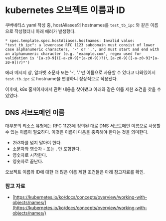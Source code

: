 # kubernetes 오브젝트 이름과 ID

쿠버네티스 yaml 작성 중, hostAliases의 hostnames를 `test_tb_ipc` 와 같은 이름으로 작성했더니 아래 에러가 발생했다.

```
* spec.template.spec.hostAliases.hostnames: Invalid value: "test_tb_ipc": a lowercase RFC 1123 subdomain must consist of lower case alphanumeric characters, '-' or '.', and must start and end with an alphanumeric character (e.g. 'example.com', regex used for validation is '[a-z0-9]([-a-z0-9]*[a-z0-9])?(\.[a-z0-9]([-a-z0-9]*[a-z0-9])?)*')
```

에러 메시지 상, 알파벳 소문자 또는 '-', '.' 만 이름으로 사용할 수 있다고 나와있어서 `test.tb.ipc` 로 hostname을 변경하니 정상적으로 적용됐다.

이후에, k8s 홈페이지에서 관련 내용을 찾아봤고 아래와 같은 이름 제한 조건을 찾을 수 있었다.

## DNS 서브도메인 이름

대부분의 리소스 유형에는 RFC 1123에 정의된 대로 DNS 서브도메인 이름으로 사용할 수 있는 이름이 필요하다. 이것은 이름이 다음을 충족해야 한다는 것을 의미한다.

- 253자를 넘지 말아야 한다.
- 소문자와 영숫자 - 또는 . 만 포함한다.
- 영숫자로 시작한다.
- 영숫자로 끝난다.

오브젝트 이름와 ID에 대한 더 많은 이름 제한 조건들은 아래 참고자료를 확인. 

### 참고 자료

- [https://kubernetes.io/ko/docs/concepts/overview/working-with-objects/names/](https://kubernetes.io/ko/docs/concepts/overview/working-with-objects/names/)